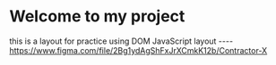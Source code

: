 # Welcome to my project
this is a layout for practice using DOM JavaScript
layout ---- https://www.figma.com/file/2Bg1ydAgShFxJrXCmkK12b/Contractor-X